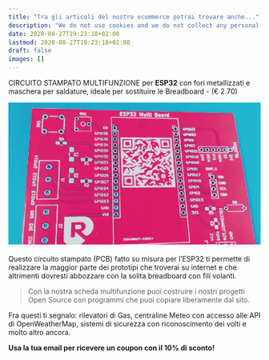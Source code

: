 ```yaml
---
title: "Tra gli articoli del nostro ecommerce potrai trovare anche..."
description: "We do not use cookies and we do not collect any personal data."
date: 2020-08-27T19:23:18+02:00
lastmod: 2020-08-27T19:23:18+02:00
draft: false
images: []
---
```



 CIRCUITO STAMPATO MULTIFUNZIONE per **ESP32** con fori metallizzati e maschera per saldature, ideale per sostituire le Breadboard - (€ 2.70)

<img class="x figure-img img-fluid lazyload blur-up" width="800" alt="" src="./images/101.png">
</br>
</br>
Questo circuito stampato (PCB) fatto su misura per l’ESP32 ti permette di realizzare la maggior parte dei prototipi che troverai su internet e che altrimenti dovresti abbozzare con la solita breadboard con fili volanti.

> Con la nostra scheda multifunzione puoi costruire i nostri progetti Open Source con programmi che puoi copiare liberamente dal sito.

Fra questi ti segnalo: rilevatori di Gas, centraline Meteo con accesso alle API di OpenWeatherMap, sistemi di sicurezza con riconoscimento dei volti e molto altro ancora.

**Usa la tua email per ricevere un coupon con il 10% di sconto!**

<!--
<script async type="text/javascript" src="https://static.klaviyo.com/onsite/js/klaviyo.js?company_id=V9Atnx"></script>

<div class="klaviyo-form-V22mRF"></div>
-->




<!-- MailerLite Universal -->
<script>
(function(m,a,i,l,e,r){ m['MailerLiteObject']=e;function f(){
var c={ a:arguments,q:[]};var r=this.push(c);return "number"!=typeof r?r:f.bind(c.q);}
f.q=f.q||[];m[e]=m[e]||f.bind(f.q);m[e].q=m[e].q||f.q;r=a.createElement(i);
var _=a.getElementsByTagName(i)[0];r.async=1;r.src=l+'?v'+(~~(new Date().getTime()/1000000));
_.parentNode.insertBefore(r,_);})(window, document, 'script', 'https://static.mailerlite.com/js/universal.js', 'ml');

var ml_account = ml('accounts', '1484882', 'a7z6a5u3g6', 'load');
</script>
<!-- End MailerLite Universal -->

<div class="ml-form-embed"
  data-account="1484882:a7z6a5u3g6"
  data-form="5825676:d5t0t4">
</div>
